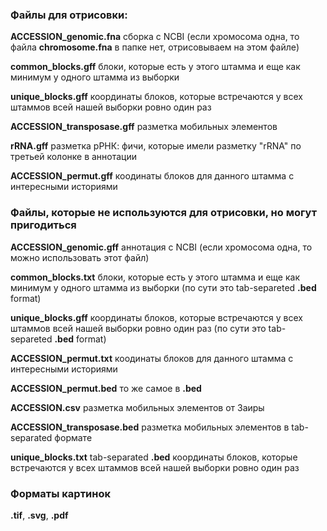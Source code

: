 ### Файлы для отрисовки:

**ACCESSION_genomic.fna** сборка с NCBI (если хромосома одна, то файла **chromosome.fna** в папке нет, отрисовываем на этом файле)

**common_blocks.gff** блоки, которые есть у этого штамма и еще как минимум у одного штамма из выборки

**unique_blocks.gff** координаты блоков, которые встречаются у всех штаммов всей нашей выборки ровно один раз

**ACCESSION_transposase.gff** разметка мобильных элементов

**rRNA.gff** разметка рРНК: фичи, которые имели разметку "rRNA" по третьей колонке в аннотации

**ACCESSION_permut.gff** коодинаты блоков для данного штамма с интересными историями


### Файлы, которые не используются для отрисовки, но могут пригодиться

**ACCESSION_genomic.gff** аннотация с NCBI (если хромосома одна, то можно использовать этот файл)

**common_blocks.txt** блоки, которые есть у этого штамма и еще как минимум у одного штамма из выборки (по сути это tab-separeted **.bed** format)

**unique_blocks.gff** координаты блоков, которые встречаются у всех штаммов всей нашей выборки ровно один раз (по сути это tab-separeted **.bed** format)

**ACCESSION_permut.txt** коодинаты блоков для данного штамма с интересными историями

**ACCESSION_permut.bed** то же самое в **.bed**

**ACCESSION.csv** разметка мобильных элементов от Заиры

**ACCESSION_transposase.bed** разметка мобильных элементов в tab-separated формате

**unique_blocks.txt** tab-separated **.bed** координаты блоков, которые встречаются у всех штаммов всей нашей выборки ровно один раз


### Форматы картинок

**.tif**, **.svg**, **.pdf**
